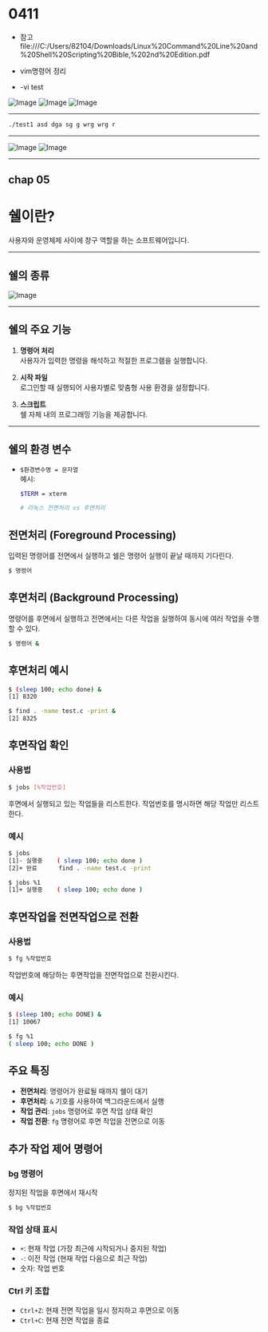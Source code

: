 # 0411

- 참고
  file:///C:/Users/82104/Downloads/Linux%20Command%20Line%20and%20Shell%20Scripting%20Bible,%202nd%20Edition.pdf

- vim명령어 정리
- -vi test
  
![Image](https://github.com/user-attachments/assets/88107277-09ac-47b8-b462-b470de62d438)
![Image](https://github.com/user-attachments/assets/cf1e322b-1e51-456e-97ea-826a43e5b5d9)
![Image](https://github.com/user-attachments/assets/27d81362-6db1-4342-b31e-1724b2075be3)


---
  ```bash
  ./test1 asd dga sg g wrg wrg r
   ```

---

![Image](https://github.com/user-attachments/assets/8e511120-c77b-4c9b-8ce7-c92359853246)
![Image](https://github.com/user-attachments/assets/432e055d-b44b-4814-8244-ff6b43c37c87)

---

## chap 05
# 쉘이란?

사용자와 운영체제 사이에 창구 역할을 하는 소프트웨어입니다.

---

## 쉘의 종류

![Image](https://github.com/user-attachments/assets/8c00ff5a-2c0e-4e45-8707-3d717a579cf2)

---

## 쉘의 주요 기능

1. **명령어 처리**  
   사용자가 입력한 명령을 해석하고 적절한 프로그램을 실행합니다.

2. **시작 파일**  
   로그인할 때 실행되어 사용자별로 맞춤형 사용 환경을 설정합니다.

3. **스크립트**  
   쉘 자체 내의 프로그래밍 기능을 제공합니다.

---

## 쉘의 환경 변수

- `$환경변수명 = 문자열`  
  예시:  
  ```bash
  $TERM = xterm

  # 리눅스 전면처리 vs 후면처리

## 전면처리 (Foreground Processing)

입력된 명령어를 전면에서 실행하고 쉘은 명령어 실행이 끝날 때까지 기다린다.

```bash
$ 명령어
```

## 후면처리 (Background Processing)

명령어를 후면에서 실행하고 전면에서는 다른 작업을 실행하여 동시에 여러 작업을 수행할 수 있다.

```bash
$ 명령어 &
```

## 후면처리 예시

```bash
$ (sleep 100; echo done) &
[1] 8320

$ find . -name test.c -print &
[2] 8325
```

## 후면작업 확인

### 사용법
```bash
$ jobs [%작업번호]
```

후면에서 실행되고 있는 작업들을 리스트한다. 작업번호를 명시하면 해당 작업만 리스트한다.

### 예시
```bash
$ jobs
[1]- 실행중    ( sleep 100; echo done )
[2]+ 완료      find . -name test.c -print

$ jobs %1
[1]+ 실행중    ( sleep 100; echo done )
```

## 후면작업을 전면작업으로 전환

### 사용법
```bash
$ fg %작업번호
```

작업번호에 해당하는 후면작업을 전면작업으로 전환시킨다.

### 예시
```bash
$ (sleep 100; echo DONE) &
[1] 10067

$ fg %1
( sleep 100; echo DONE )
```

## 주요 특징

- **전면처리**: 명령어가 완료될 때까지 쉘이 대기
- **후면처리**: `&` 기호를 사용하여 백그라운드에서 실행
- **작업 관리**: `jobs` 명령어로 후면 작업 상태 확인
- **작업 전환**: `fg` 명령어로 후면 작업을 전면으로 이동

## 추가 작업 제어 명령어

### bg 명령어
정지된 작업을 후면에서 재시작
```bash
$ bg %작업번호
```

### 작업 상태 표시
- `+`: 현재 작업 (가장 최근에 시작되거나 중지된 작업)
- `-`: 이전 작업 (현재 작업 다음으로 최근 작업)
- 숫자: 작업 번호

### Ctrl 키 조합
- `Ctrl+Z`: 현재 전면 작업을 일시 정지하고 후면으로 이동
- `Ctrl+C`: 현재 전면 작업을 종료
